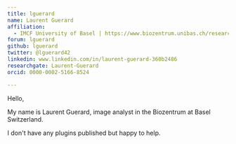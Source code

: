 ```yaml
---
title: lguerard
name: Laurent Guerard
affiliation:
  - IMCF University of Basel | https://www.biozentrum.unibas.ch/research/researchgroups/overview/unit/imcf/imaging-core-facility-%20imcf/
forum: lguerard
github: lguerard
twitter: @lguerard42
linkedin: www.linkedin.com/in/laurent-guerard-360b2486
researchgate: Laurent-Guerard
orcid: 0000-0002-5166-8524

---
```

Hello, 

My name is Laurent Guerard, image analyst in the Biozentrum at Basel Switzerland.

I don't have any plugins published but happy to help.
